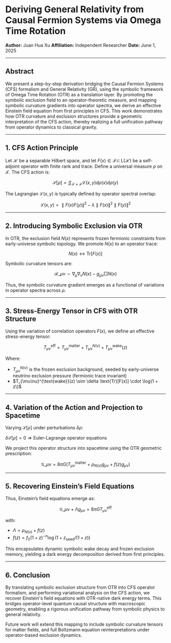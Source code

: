 # Deriving General Relativity from Causal Fermion Systems via Omega Time Rotation

**Author:** Juan Hua Xu
**Affiliation:** Independent Researcher
**Date:** June 1, 2025

---

## Abstract

We present a step-by-step derivation bridging the Causal Fermion Systems (CFS) formalism and General Relativity (GR), using the symbolic framework of Omega Time Rotation (OTR) as a translation layer. By promoting the symbolic exclusion field to an operator-theoretic measure, and mapping symbolic curvature gradients into operator spectra, we derive an effective Einstein field equation from first principles in CFS. This work demonstrates how OTR curvature and exclusion structures provide a geometric interpretation of the CFS action, thereby realizing a full unification pathway from operator dynamics to classical gravity.

---

## 1. CFS Action Principle

Let $\mathcal{H}$ be a separable Hilbert space, and let $F(x) \in \mathcal{F} \subset \, \text{L}(\mathcal{H})$ be a self-adjoint operator with finite rank and trace. Define a universal measure $\rho$ on $\mathcal{F}$. The CFS action is:

$$\mathcal{S}[\rho] = \iint_{\mathcal{F} \times \mathcal{F}} \mathcal{L}(x, y) d\rho(x) d\rho(y)$$

The Lagrangian $\mathcal{L}(x,y)$ is typically defined by operator spectral overlap:

$$\mathcal{L}(x, y) = \parallel F(x)F(y) \parallel^2 - \lambda \parallel F(x) \parallel^2 \parallel F(y) \parallel^2$$

---

## 2. Introducing Symbolic Exclusion via OTR

In OTR, the exclusion field $N(x)$ represents frozen fermionic constraints from early-universe symbolic topology. We promote $N(x)$ to an operator trace:

$$N(x) \leftrightarrow \text{Tr}[F(x)]$$

Symbolic curvature tensors are:

$$\mathcal{R}\_{\mu\nu} \sim \nabla_\mu \nabla_\nu N(x) - g_{\mu\nu} \Box N(x)$$

Thus, the symbolic curvature gradient emerges as a functional of variations in operator spectra across $\rho$.

---

## 3. Stress-Energy Tensor in CFS with OTR Structure

Using the variation of correlation operators $F(x)$, we define an effective stress-energy tensor:

$$T_{\mu\nu}^{\text{eff}} = T_{\mu\nu}^{\text{matter}} + T_{\mu\nu}^{N(v)} + T_{\mu\nu}^{\text{wake}}(z)$$

Where:

* $T_{\mu\nu}^{N(v)}$ is the frozen exclusion background, seeded by early-universe neutrino exclusion pressure (fermionic trace invariant)
* $T_{\mu\nu}^{\text{wake}}(z) \sim \delta \text{Tr}[F(x)] \cdot \log(1 + z\)$

---

## 4. Variation of the Action and Projection to Spacetime

Varying $\mathcal{S}[\rho]$ under perturbations $\delta\rho$:

$\delta \mathcal{S}[\rho] = 0 \Rightarrow \text{Euler-Lagrange operator equations}$

We project this operator structure into spacetime using the OTR geometric prescription:

$$\mathcal{G}\_{\mu\nu} = 8\pi G \left( T_{\mu\nu}^{\text{matter}} + \rho_{N(v)} g_{\mu\nu} + f(z) g_{\mu\nu} \right)$$

---

## 5. Recovering Einstein’s Field Equations

Thus, Einstein’s field equations emerge as:

$$
\mathcal{G}\_{\mu\nu} + \Lambda g_{\mu\nu} = 8\pi G T_{\mu\nu}^{\mathrm{eff}}
$$

with:

* $\Lambda = \rho_{N(v)} + f(z)$
* $f(z) = f_0 (1 + z)^{-n} \log(1 + z_{\text{seed}} / (1 + z))$

This encapsulates dynamic symbolic wake decay and frozen exclusion memory, yielding a dark energy decomposition derived from first principles.

---

## 6. Conclusion

By translating symbolic exclusion structure from OTR into CFS operator formalism, and performing variational analysis on the CFS action, we recover Einstein's field equations with OTR-native dark energy terms. This bridges operator-level quantum causal structure with macroscopic geometry, enabling a rigorous unification pathway from symbolic physics to general relativity.

Future work will extend this mapping to include symbolic curvature tensors for matter fields, and full Boltzmann equation reinterpretations under operator-based exclusion dynamics.

